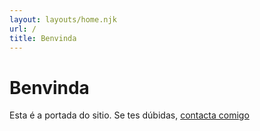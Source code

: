 ```yaml
---
layout: layouts/home.njk
url: /
title: Benvinda
---
```


# Benvinda

Esta é a portada do sitio. Se tes dúbidas, [contacta comigo](/contacto)
